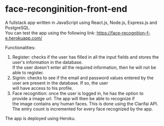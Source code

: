 # face-reconginition-front-end
A fullstack app written in JavaScript using React.js, Node.js, Express.js and PostgreSQL.  
You can test the app using the following link: https://face-recognition-f-e.herokuapp.com/  
  
Functionalities:
1. Register: checks if the user has filled in all the input fields and stores the user's information in the database.  
If the user doesn't enter all the required information, then he will not be able to register.
2. Signin: checks to see if the email and password values entered by the user are present in the database. If so, the user  
will have access to his profile.
3. Face recognition: once the user is logged in, he has the option to provide a image url. The app will then be able to recognize if  
the image contains any human faces. This is done using the Clarifai API. The entry count is incremented for every face recognized by the app.  

The app is deployed using Heroku.
